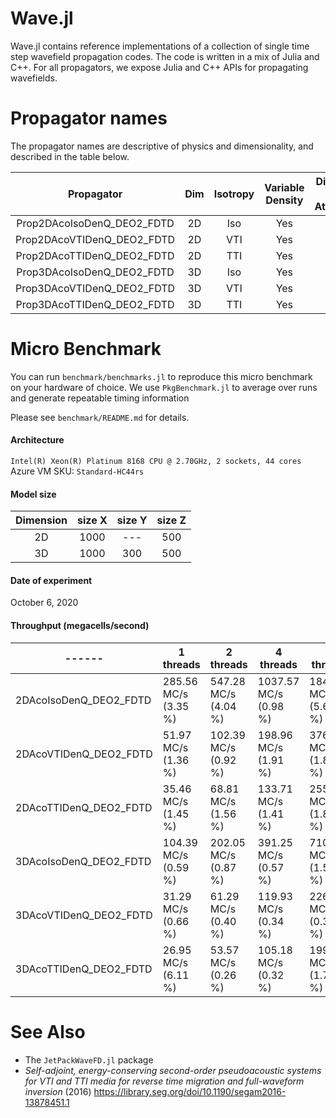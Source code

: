 Wave.jl
=======
Wave.jl contains reference implementations of a collection of single time step wavefield propagation codes. The code is written in a mix of Julia and C++. For all propagators, we expose Julia and C++ APIs for propagating wavefields.  

# Propagator names
The propagator names are descriptive of physics and dimensionality, and described in the table below.

| Propagator | Dim  | Isotropy | Variable Density | Dissipation Only Attenuation | Time Order | Domain |
|:---:|:---:|:---:|:---:|:---:|:---:|:---:|
Prop2DAcoIsoDenQ_DEO2_FDTD | 2D | Iso | Yes | Yes | 2 | Time |
Prop2DAcoVTIDenQ_DEO2_FDTD | 2D | VTI | Yes | Yes | 2 | Time |
Prop2DAcoTTIDenQ_DEO2_FDTD | 2D | TTI | Yes | Yes | 2 | Time |
Prop3DAcoIsoDenQ_DEO2_FDTD | 3D | Iso | Yes | Yes | 2 | Time |
Prop3DAcoVTIDenQ_DEO2_FDTD | 3D | VTI | Yes | Yes | 2 | Time |
Prop3DAcoTTIDenQ_DEO2_FDTD | 3D | TTI | Yes | Yes | 2 | Time |

# Micro Benchmark
You can run `benchmark/benchmarks.jl` to reproduce this micro benchmark on your hardware of choice. We use `PkgBenchmark.jl` to average over runs and generate repeatable timing information 

Please see `benchmark/README.md` for details. 

#### Architecture 
`Intel(R) Xeon(R) Platinum 8168 CPU @ 2.70GHz, 2 sockets, 44 cores`
Azure VM SKU: `Standard-HC44rs`

#### Model size
| Dimension | size X | size Y | size Z |
|:---------:|:------:|:------:|:------:|
| 2D        |   1000 |    --- |    500 |
| 3D        |   1000 |    300 |    500 |

#### Date of experiment 
October 6, 2020

#### Throughput (megacells/second)
|------| 1 threads | 2 threads | 4 threads | 8 threads | 16 threads | 32 threads | 44 threads|
|------| ------ | ------ | ------ | ------ | ------ | ------ | ------ |
| 2DAcoIsoDenQ_DEO2_FDTD | 285.56 MC/s (3.35 %) | 547.28 MC/s (4.04 %) | 1037.57 MC/s (0.98 %) | 1847.97 MC/s (5.67 %) | 3020.84 MC/s (2.95 %) | 2593.60 MC/s (4.14 %) | 2006.65 MC/s (6.07 %)|
| 2DAcoVTIDenQ_DEO2_FDTD | 51.97 MC/s (1.36 %) | 102.39 MC/s (0.92 %) | 198.96 MC/s (1.91 %) | 376.68 MC/s (1.83 %) | 659.94 MC/s (1.21 %) | 709.06 MC/s (2.99 %) | 581.64 MC/s (5.33 %)|
| 2DAcoTTIDenQ_DEO2_FDTD | 35.46 MC/s (1.45 %) | 68.81 MC/s (1.56 %) | 133.71 MC/s (1.41 %) | 255.49 MC/s (1.84 %) | 472.84 MC/s (1.48 %) | 744.84 MC/s (2.61 %) | 691.24 MC/s (3.77 %)|
| 3DAcoIsoDenQ_DEO2_FDTD | 104.39 MC/s (0.59 %) | 202.05 MC/s (0.87 %) | 391.25 MC/s (0.57 %) | 710.36 MC/s (1.53 %) | 1000.61 MC/s (1.15 %) | 1625.00 MC/s (1.42 %) | 1961.90 MC/s (2.59 %)|
| 3DAcoVTIDenQ_DEO2_FDTD | 31.29 MC/s (0.66 %) | 61.29 MC/s (0.40 %) | 119.93 MC/s (0.34 %) | 226.95 MC/s (0.39 %) | 375.16 MC/s (1.14 %) | 692.11 MC/s (2.32 %) | 893.94 MC/s (3.40 %)|
| 3DAcoTTIDenQ_DEO2_FDTD | 26.95 MC/s (6.11 %) | 53.57 MC/s (0.26 %) | 105.18 MC/s (0.32 %) | 199.80 MC/s (1.78 %) | 339.85 MC/s (1.33 %) | 621.49 MC/s (1.75 %) | 800.58 MC/s (2.72 %)|

# See Also
* The `JetPackWaveFD.jl` package
* *Self-adjoint, energy-conserving second-order pseudoacoustic systems for VTI and TTI media for reverse time migration and full-waveform inversion* (2016)
https://library.seg.org/doi/10.1190/segam2016-13878451.1


